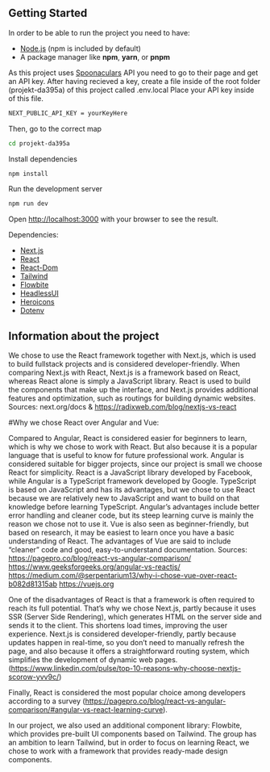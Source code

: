 ## Getting Started

In order to be able to run the project you need to have:
* [Node.js](https://nodejs.org/) (npm is included by default)
* A package manager like **npm**, **yarn**, or **pnpm**

As this project uses [Spoonaculars](https://spoonacular.com/food-api) API you need to go to their page and get an API key.
After having recieved a key, create a file inside of the root folder (projekt-da395a) of this project called .env.local
Place your API key inside of this file.

```bash
NEXT_PUBLIC_API_KEY = yourKeyHere
```

Then, go to the correct map
```bash
cd projekt-da395a
```

Install dependencies
```bash
npm install
```

Run the development server
```bash
npm run dev
```

Open [http://localhost:3000](http://localhost:3000) with your browser to see the result.

Dependencies:
- [Next.js](https://nextjs.org/)
- [React](https://react.dev/)
- [React-Dom](https://www.npmjs.com/package/react-dom)
- [Tailwind](https://tailwindcss.com)
- [Flowbite](https://flowbite-react.com/)
- [HeadlessUI](https://headlessui.com/)
- [Heroicons](https://heroicons.com/)
- [Dotenv](https://www.npmjs.com/package/dotenv)


## Information about the project

We chose to use the React framework together with Next.js, which is used to build fullstack projects and is considered developer-friendly. When comparing Next.js with React, Next.js is a framework based on React, whereas React alone is simply a JavaScript library. React is used to build the components that make up the interface, and Next.js provides additional features and optimization, such as routings for building dynamic websites.
Sources: next.org/docs & https://radixweb.com/blog/nextjs-vs-react


#Why we chose React over Angular and Vue:

Compared to Angular, React is considered easier for beginners to learn, which is why we chose to work with React. But also because it is a popular language that is useful to know for future professional work. Angular is considered suitable for bigger projects, since our project is small we choose React for simplicity.
React is a JavaScript library developed by Facebook, while Angular is a TypeScript framework developed by Google. TypeScript is based on JavaScript and has its advantages, but we chose to use React because we are relatively new to JavaScript and want to build on that knowledge before learning TypeScript. Angular’s advantages include better error handling and cleaner code, but its steep learning curve is mainly the reason we chose not to use it. Vue is also seen as beginner-friendly, but based on research, it may be easiest to learn once you have a basic understanding of React. The advantages of Vue are said to include “cleaner” code and good, easy-to-understand documentation.
Sources:
https://pagepro.co/blog/react-vs-angular-comparison/
https://www.geeksforgeeks.org/angular-vs-reactjs/
https://medium.com/@serpentarium13/why-i-chose-vue-over-react-b082d81315ab
https://vuejs.org

One of the disadvantages of React is that a framework is often required to reach its full potential. That’s why we chose Next.js, partly because it uses SSR (Server Side Rendering), which generates HTML on the server side and sends it to the client. This shortens load times, improving the user experience. Next.js is considered developer-friendly, partly because updates happen in real-time, so you don’t need to manually refresh the page, and also because it offers a straightforward routing system, which simplifies the development of dynamic web pages.
(https://www.linkedin.com/pulse/top-10-reasons-why-choose-nextjs-scorow-yvv9c/)

Finally, React is considered the most popular choice among developers according to a survey
(https://pagepro.co/blog/react-vs-angular-comparison/#angular-vs-react-learning-curve).

In our project, we also used an additional component library: Flowbite, which provides pre-built UI components based on Tailwind. The group has an ambition to learn Tailwind, but in order to focus on learning React, we chose to work with a framework that provides ready-made design components.
